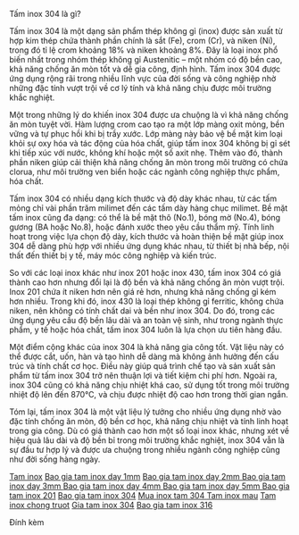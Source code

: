 Tấm inox 304 là gì?

Tấm inox 304 là một dạng sản phẩm thép không gỉ (inox) được sản xuất từ hợp kim thép chứa thành phần chính là sắt (Fe), crom (Cr), và niken (Ni), trong đó tỉ lệ crom khoảng 18% và niken khoảng 8%. Đây là loại inox phổ biến nhất trong nhóm thép không gỉ Austenitic – một nhóm có độ bền cao, khả năng chống ăn mòn tốt và dễ gia công, định hình. Tấm inox 304 được ứng dụng rộng rãi trong nhiều lĩnh vực của đời sống và công nghiệp nhờ những đặc tính vượt trội về cơ lý tính và khả năng chịu được môi trường khắc nghiệt.

Một trong những lý do khiến inox 304 được ưa chuộng là vì khả năng chống ăn mòn tuyệt vời. Hàm lượng crom cao tạo ra một lớp màng oxit mỏng, bền vững và tự phục hồi khi bị trầy xước. Lớp màng này bảo vệ bề mặt kim loại khỏi sự oxy hóa và tác động của hóa chất, giúp tấm inox 304 không bị gỉ sét khi tiếp xúc với nước, không khí hoặc một số axit nhẹ. Thêm vào đó, thành phần niken giúp cải thiện khả năng chống ăn mòn trong môi trường có chứa clorua, như môi trường ven biển hoặc các ngành công nghiệp thực phẩm, hóa chất.

Tấm inox 304 có nhiều dạng kích thước và độ dày khác nhau, từ các tấm mỏng chỉ vài phần trăm milimet đến các tấm dày hàng chục milimet. Bề mặt tấm inox cũng đa dạng: có thể là bề mặt thô (No.1), bóng mờ (No.4), bóng gương (BA hoặc No.8), hoặc đánh xước theo yêu cầu thẩm mỹ. Tính linh hoạt trong việc lựa chọn độ dày, kích thước và hoàn thiện bề mặt giúp inox 304 dễ dàng phù hợp với nhiều ứng dụng khác nhau, từ thiết bị nhà bếp, nội thất đến thiết bị y tế, máy móc công nghiệp và kiến trúc.

So với các loại inox khác như inox 201 hoặc inox 430, tấm inox 304 có giá thành cao hơn nhưng đổi lại là độ bền và khả năng chống ăn mòn vượt trội. Inox 201 chứa ít niken hơn nên giá rẻ hơn, nhưng khả năng chống gỉ kém hơn nhiều. Trong khi đó, inox 430 là loại thép không gỉ ferritic, không chứa niken, nên không có tính chất dai và bền như inox 304. Do đó, trong các ứng dụng yêu cầu độ bền lâu dài và an toàn vệ sinh, như trong ngành thực phẩm, y tế hoặc hóa chất, tấm inox 304 luôn là lựa chọn ưu tiên hàng đầu.

Một điểm cộng khác của inox 304 là khả năng gia công tốt. Vật liệu này có thể được cắt, uốn, hàn và tạo hình dễ dàng mà không ảnh hưởng đến cấu trúc và tính chất cơ học. Điều này giúp quá trình chế tạo và sản xuất sản phẩm từ tấm inox 304 trở nên thuận lợi và tiết kiệm chi phí hơn. Ngoài ra, inox 304 cũng có khả năng chịu nhiệt khá cao, sử dụng tốt trong môi trường nhiệt độ lên đến 870°C, và chịu được nhiệt độ cao hơn trong thời gian ngắn.

Tóm lại, tấm inox 304 là một vật liệu lý tưởng cho nhiều ứng dụng nhờ vào đặc tính chống ăn mòn, độ bền cơ học, khả năng chịu nhiệt và tính linh hoạt trong gia công. Dù có giá thành cao hơn một số loại inox khác, nhưng xét về hiệu quả lâu dài và độ bền bỉ trong môi trường khắc nghiệt, inox 304 vẫn là sự đầu tư hợp lý và được ưa chuộng trong nhiều ngành công nghiệp cũng như đời sống hàng ngày.

<a href="https://inoxtandat.vn/san-pham/tam-inox/">Tam inox</a>
<a href="https://inoxtandat.vn/tin-chuyen-nganh/bao-gia-tam-inox-304-day-1mm-572.html">Bao gia tam inox day 1mm</a>
<a href="https://inoxtandat.vn/tin-chuyen-nganh/bao-gia-tam-inox-304-day-2mm-573.html"> Bao gia tam inox day 2mm </a>
<a href="https://inoxtandat.vn/tin-chuyen-nganh/bao-gia-tam-inox-304-day-3mm-574.html"> Bao gia tam inox day 3mm </a>
<a href="https://inoxtandat.vn/tin-chuyen-nganh/bao-gia-tam-inox-304-day-4mm-575.html"> Bao gia tam inox day 4mm </a>
<a href="https://inoxtandat.vn/tin-chuyen-nganh/bao-gia-tam-inox-304-day-5mm-576.html"> Bao gia tam inox day 5mm </a>
<a href="https://inoxtandat.vn/tin-chuyen-nganh/bang-bao-gia-tam-inox-201-moi-nhat-2024-531.html"> Bao gia tam inox 201</a>
<a href="https://inoxtandat.vn/tin-chuyen-nganh/bang-gia-inox-304-tam-moi-nhat-2024-530.html">Bao gia tam inox 304</a>
<a href="https://inoxtandat.vn/tin-chuyen-nganh/nhung-luu-y-khi-chon-mua-inox-tam-cuon-chat-luong-224.html">Mua inox tam 304 </a>
<a href="https://inoxtandat.vn/san-pham/tam-inox-mau/">Tam inox mau</a>
<a href="https://inoxtandat.vn/san-pham/tam-inox-chong-truot/">Tam inox chong truot</a>
<a href="https://inoxtandat.vn/tin-chuyen-nganh/bao-gia-inox-tam-304-chinh-hang-uy-tin-tai-viet-nam-426.html">Gia tam inox 304</a>
<a href="https://inoxtandat.vn/tin-chuyen-nganh/bang-bao-gia-tam-inox-316-moi-nhat-2024-560.html">Bao gia tam inox 316</a>



Đính kèm
